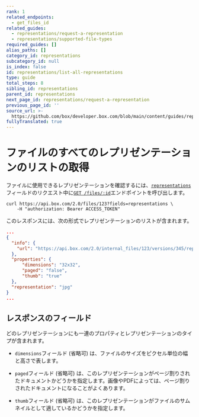 ```yaml
---
rank: 1
related_endpoints:
  - get_files_id
related_guides:
  - representations/request-a-representation
  - representations/supported-file-types
required_guides: []
alias_paths: []
category_id: representations
subcategory_id: null
is_index: false
id: representations/list-all-representations
type: guide
total_steps: 8
sibling_id: representations
parent_id: representations
next_page_id: representations/request-a-representation
previous_page_id: ''
source_url: >-
  https://github.com/box/developer.box.com/blob/main/content/guides/representations/list-all-representations.md
fullyTranslated: true
---
```

# ファイルのすべてのレプリゼンテーションのリストの取得

ファイルに使用できるレプリゼンテーションを確認するには、[`representations`][file_representations]フィールドのリクエスト中に[`GET /files/:id`][get_files_id]エンドポイントを呼び出します。

```curl
curl https://api.box.com/2.0/files/123?fields=representations \
    -H "authorization: Bearer ACCESS_TOKEN"

```

このレスポンスには、次の形式でレプリゼンテーションのリストが含まれます。

```json
...
{
  "info": {
    "url": "https://api.box.com/2.0/internal_files/123/versions/345/representations/jpg_thumb_32x32"
  },
  "properties": {
      "dimensions": "32x32",
      "paged": "false",
      "thumb": "true"
  },
  "representation": "jpg"
}
...

```

## レスポンスのフィールド

どのレプリゼンテーションにも一連のプロパティとレプリゼンテーションのタイプが含まれます。

* `dimensions`フィールド (省略可) は、ファイルのサイズをピクセル単位の幅と高さで表します。

* `paged`フィールド (省略可) は、このレプリゼンテーションがページ割りされたドキュメントかどうかを指定します。画像やPDFによっては、ページ割りされたドキュメントになることがよくあります。

* `thumb`フィールド (省略可) は、このレプリゼンテーションがファイルのサムネイルとして適しているかどうかを指定します。

[get_files_id]: endpoint://get-files-id

[file_representations]: resource://file#param-representations
